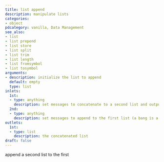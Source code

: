 ```yaml
---
title: list append
description: manipulate lists
categories:
- object
pdcategory: vanilla, Data Management
see_also:
- list
- list prepend
- list store
- list split
- list trim
- list length
- list fromsymbol
- list tosymbol
arguments:
- description: initialize the list to append 
  default: empty
  type: list
inlets:
  1st:
  - type: anything
    description: set messages to concatenate to a second list and output (a bang is a zero element list)
  2nd:
  - type: anything
    description: set messages to append to the first list (a bang is a zero element list and clears it)
outlets:
  1st:
  - type: list
    description: the concatenated list
draft: false
---
```

append a second list to the first

